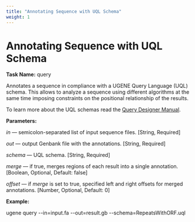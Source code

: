 ```yaml
---
title: "Annotating Sequence with UQL Schema"
weight: 1
---
```



# Annotating Sequence with UQL Schema

**Task Name:** query

Annotates a sequence in compliance with a UGENE Query Language (UQL) schema. This allows to analyze a sequence using different algorithms at the same time imposing constraints on the positional relationship of the results.

To learn more about the UQL schemas read the [Query Designer Manual](http://ugene.unipro.ru/documentation.html).

**Parameters:**

_in_ — semicolon-separated list of input sequence files. \[String, Required\]

_out_ — output Genbank file with the annotations. \[String, Required\]

_schema_ — UQL schema. \[String, Required\]

_merge_ — if true, merges regions of each result into a single annotation. \[Boolean, Optional, Default: false\]

_offset_ — if _merge_ is set to true, specified left and right offsets for merged annotations. \[Number, Optional, Default: 0\]

**Example:**

ugene query --in=input.fa --out=result.gb --schema=RepeatsWithORF.uql
